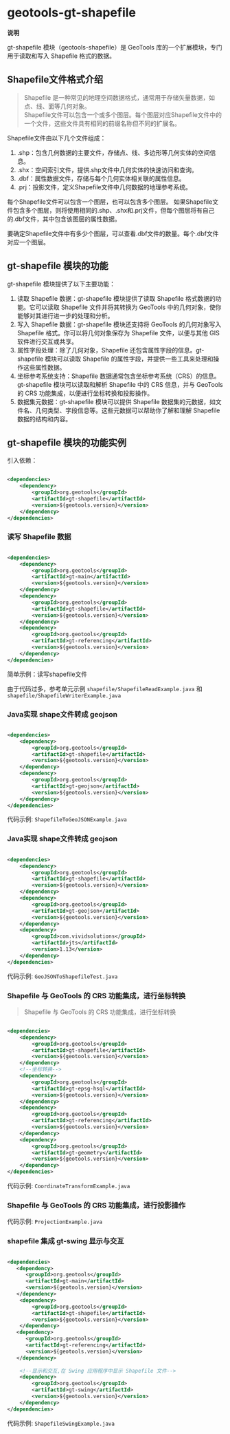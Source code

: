 # geotools-gt-shapefile

**说明**

gt-shapefile 模块（geotools-shapefile）是 GeoTools 库的一个扩展模块，专门用于读取和写入 Shapefile 格式的数据。

## Shapefile文件格式介绍

> Shapefile 是一种常见的地理空间数据格式，通常用于存储矢量数据，如点、线、面等几何对象。    
> Shapefile文件可以包含一个或多个图层。每个图层对应Shapefile文件中的一个文件，这些文件具有相同的前缀名称但不同的扩展名。

Shapefile文件由以下几个文件组成：

1. .shp：包含几何数据的主要文件，存储点、线、多边形等几何实体的空间信息。
2. .shx：空间索引文件，提供.shp文件中几何实体的快速访问和查询。
3. .dbf：属性数据文件，存储与每个几何实体相关联的属性信息。
4. .prj：投影文件，定义Shapefile文件中几何数据的地理参考系统。

每个Shapefile文件可以包含一个图层，也可以包含多个图层。
如果Shapefile文件包含多个图层，则将使用相同的.shp、.shx和.prj文件，但每个图层将有自己的.dbf文件，其中包含该图层的属性数据。

要确定Shapefile文件中有多少个图层，可以查看.dbf文件的数量。每个.dbf文件对应一个图层。

## gt-shapefile 模块的功能

gt-shapefile 模块提供了以下主要功能：

1. 读取 Shapefile 数据：gt-shapefile 模块提供了读取 Shapefile 格式数据的功能。它可以读取 Shapefile 文件并将其转换为
   GeoTools 中的几何对象，使你能够对其进行进一步的处理和分析。
2. 写入 Shapefile 数据：gt-shapefile 模块还支持将 GeoTools 的几何对象写入 Shapefile 格式。你可以将几何对象保存为 Shapefile
   文件，以便与其他 GIS 软件进行交互或共享。
3. 属性字段处理：除了几何对象，Shapefile 还包含属性字段的信息。gt-shapefile 模块可以读取 Shapefile
   的属性字段，并提供一些工具来处理和操作这些属性数据。
4. 坐标参考系统支持：Shapefile 数据通常包含坐标参考系统（CRS）的信息。gt-shapefile 模块可以读取和解析 Shapefile 中的 CRS
   信息，并与 GeoTools 的 CRS 功能集成，以便进行坐标转换和投影操作。
5. 数据集元数据：gt-shapefile 模块可以提供 Shapefile 数据集的元数据，如文件名、几何类型、字段信息等。这些元数据可以帮助你了解和理解
   Shapefile 数据的结构和内容。

## gt-shapefile 模块的功能实例

引入依赖：

```xml

<dependencies>
    <dependency>
        <groupId>org.geotools</groupId>
        <artifactId>gt-shapefile</artifactId>
        <version>${geotools.version}</version>
    </dependency>
</dependencies>
```

### 读写 Shapefile 数据

```xml

<dependencies>
    <dependency>
        <groupId>org.geotools</groupId>
        <artifactId>gt-main</artifactId>
        <version>${geotools.version}</version>
    </dependency>
    <dependency>
        <groupId>org.geotools</groupId>
        <artifactId>gt-shapefile</artifactId>
        <version>${geotools.version}</version>
    </dependency>
    <dependency>
        <groupId>org.geotools</groupId>
        <artifactId>gt-referencing</artifactId>
        <version>${geotools.version}</version>
    </dependency>
</dependencies>
```

简单示例：读写shapefile文件

由于代码过多，参考单元示例 `shapefile/ShapefileReadExample.java` 和`shapefile/ShapefileWriterExample.java`

### Java实现 shape文件转成 geojson

```xml

<dependencies>
    <dependency>
        <groupId>org.geotools</groupId>
        <artifactId>gt-shapefile</artifactId>
        <version>${geotools.version}</version>
    </dependency>
    <dependency>
        <groupId>org.geotools</groupId>
        <artifactId>gt-geojson</artifactId>
        <version>${geotools.version}</version>
    </dependency>
</dependencies>
```

代码示例: `ShapefileToGeoJSONExample.java`

### Java实现 shape文件转成 geojson

```xml

<dependencies>
    <dependency>
        <groupId>org.geotools</groupId>
        <artifactId>gt-shapefile</artifactId>
        <version>${geotools.version}</version>
    </dependency>
    <dependency>
        <groupId>org.geotools</groupId>
        <artifactId>gt-geojson</artifactId>
        <version>${geotools.version}</version>
    </dependency>
    <dependency>
        <groupId>com.vividsolutions</groupId>
        <artifactId>jts</artifactId>
        <version>1.13</version>
    </dependency>
</dependencies>
```

代码示例: `GeoJSONToShapefileTest.java`

### Shapefile 与 GeoTools 的 CRS 功能集成，进行坐标转换

> Shapefile 与 GeoTools 的 CRS 功能集成，进行坐标转换

```xml

<dependencies>
    <dependency>
        <groupId>org.geotools</groupId>
        <artifactId>gt-shapefile</artifactId>
        <version>${geotools.version}</version>
    </dependency>
    <!--坐标转换-->
    <dependency>
        <groupId>org.geotools</groupId>
        <artifactId>gt-epsg-hsql</artifactId>
        <version>${geotools.version}</version>
    </dependency>
    <dependency>
        <groupId>org.geotools</groupId>
        <artifactId>gt-referencing</artifactId>
        <version>${geotools.version}</version>
    </dependency>
    <dependency>
        <groupId>org.geotools</groupId>
        <artifactId>gt-geometry</artifactId>
        <version>${geotools.version}</version>
    </dependency>
</dependencies>
```

代码示例: `CoordinateTransformExample.java`

### Shapefile 与 GeoTools 的 CRS 功能集成，进行投影操作

代码示例: `ProjectionExample.java`

### shapefile 集成 gt-swing 显示与交互

```xml

<dependencies>
   <dependency>
      <groupId>org.geotools</groupId>
      <artifactId>gt-main</artifactId>
      <version>${geotools.version}</version>
   </dependency>
    <dependency>
        <groupId>org.geotools</groupId>
        <artifactId>gt-shapefile</artifactId>
        <version>${geotools.version}</version>
    </dependency>
   <dependency>
      <groupId>org.geotools</groupId>
      <artifactId>gt-referencing</artifactId>
      <version>${geotools.version}</version>
   </dependency>
   
    <!--显示和交互,在 Swing 应用程序中显示 Shapefile 文件-->
    <dependency>
        <groupId>org.geotools</groupId>
        <artifactId>gt-swing</artifactId>
        <version>${geotools.version}</version>
    </dependency>
</dependencies>
```

代码示例: `ShapefileSwingExample.java`

